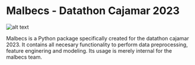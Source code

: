 # Malbecs - Datathon Cajamar 2023

![alt text](https://pbs.twimg.com/media/FommiJ9WIAEBPI0.jpg)

Malbecs is a Python package specifically created for the datathon cajamar 2023. 
It contains all necesary functionality to perform data preprocessing, feature enginering and 
modeling. Its usage is merely internal for the malbecs team. 

